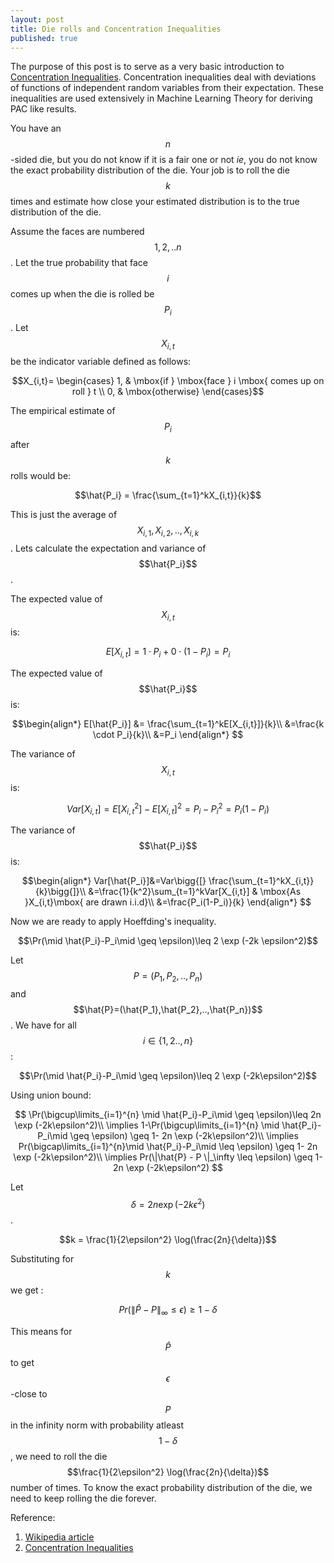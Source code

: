 ```yaml
---
layout: post
title: Die rolls and Concentration Inequalities
published: true
---
```

The purpose of this post is to serve as a very basic introduction to [Concentration Inequalities](https://en.wikipedia.org/wiki/Concentration_inequality). Concentration inequalities deal with deviations of functions of independent random variables from their expectation. These inequalities are used extensively in Machine Learning Theory for deriving PAC like results.

You have an $$n$$-sided die, but you do not know if it is a fair one or not *ie*, you do not know the exact probability distribution of the die. Your job is to roll the die $$k$$ times and estimate how close your estimated distribution is to the true distribution of the die.

Assume the faces are numbered $$1,2,..n$$. Let the true probability that face $$i$$ comes up when the die is rolled be $$P_i$$. Let $$X_{i,t}$$ be the indicator variable defined as follows:

$$X_{i,t}= \begin{cases} 1, & \mbox{if } \mbox{face } i \mbox{ comes up on roll } t \\ 0, & \mbox{otherwise} \end{cases}$$

The empirical estimate of $$P_i$$ after $$k$$ rolls would be:

$$\hat{P_i} = \frac{\sum_{t=1}^kX_{i,t}}{k}$$

This is just the average of $$X_{i,1},X_{i,2},..,X_{i,k}$$. Lets calculate the expectation and variance of $$\hat{P_i}$$.

The expected value of $$X_{i,t}$$ is:

$$E[X_{i,t}] = 1\cdot P_i + 0 \cdot (1-P_i)=P_i$$

The expected value of $$\hat{P_i}$$ is:

$$\begin{align*}
E[\hat{P_i}] &= \frac{\sum_{t=1}^kE[X_{i,t}]}{k}\\
&=\frac{k \cdot P_i}{k}\\
&=P_i
\end{align*}
$$

The variance of $$X_{i,t}$$ is:

$$Var[X_{i,t}] = E[X_{i,t}^2]-E[X_{i,t}]^2=P_i-P_i^2=P_i(1-P_i)$$

The variance of $$\hat{P_i}$$ is:

$$\begin{align*}
Var[\hat{P_i}]&=Var\bigg{[} \frac{\sum_{t=1}^kX_{i,t}}{k}\bigg{]}\\
&=\frac{1}{k^2}\sum_{t=1}^kVar[X_{i,t}] & \mbox{As }X_{i,t}\mbox{ are drawn i.i.d}\\
&=\frac{P_i(1-P_i)}{k}
\end{align*}
$$

Now we are ready to apply Hoeffding's inequality. 

$$\Pr(\mid \hat{P_i}-P_i\mid \geq \epsilon)\leq 2 \exp (-2k \epsilon^2)$$

Let $$P=(P_1,P_2,..,P_n)$$ and $$\hat{P}=(\hat{P_1},\hat{P_2},..,\hat{P_n})$$. We have for all $$i\in\{1,2..,n\}$$:

$$\Pr(\mid \hat{P_i}-P_i\mid \geq \epsilon)\leq 2 \exp (-2k\epsilon^2)$$

Using union bound:

$$
\Pr(\bigcup\limits_{i=1}^{n} \mid \hat{P_i}-P_i\mid \geq \epsilon)\leq 2n  \exp (-2k\epsilon^2)\\
\implies 1-\Pr(\bigcup\limits_{i=1}^{n} \mid \hat{P_i}-P_i\mid \geq \epsilon) \geq 1- 2n \exp (-2k\epsilon^2)\\
\implies Pr(\bigcap\limits_{i=1}^{n}\mid \hat{P_i}-P_i\mid \leq \epsilon) \geq  1- 2n  \exp (-2k\epsilon^2)\\
\implies Pr(\|\hat{P} - P \|_\infty \leq \epsilon) \geq  1- 2n  \exp (-2k\epsilon^2)
$$

Let $$\delta = 2n  \exp (-2k\epsilon^2)$$.

$$k = \frac{1}{2\epsilon^2} \log(\frac{2n}{\delta})$$

Substituting for $$k$$ we get :

$$Pr(\|\hat{P} - P \|_\infty \leq \epsilon) \geq  1- \delta$$

This means for $$\hat{P}$$ to get $$\epsilon$$-close to $$P$$ in the infinity norm with probability atleast $$1-\delta$$, we need to roll the die $$\frac{1}{2\epsilon^2} \log(\frac{2n}{\delta})$$ number of times. To know the exact probability distribution of the die, we need to keep rolling the die forever. 

Reference: 

 1. [Wikipedia article](https://en.wikipedia.org/wiki/Concentration_inequality)
 2. [Concentration Inequalities](http://www.econ.upf.edu/~lugosi/mlss_conc.pdf)
